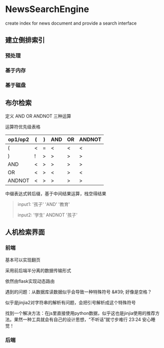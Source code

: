 # NewsSearchEngine
create index for news document and provide a search interface

## 建立倒排索引

### 预处理

### 基于内存

### 基于磁盘

## 布尔检索

定义 AND OR ANDNOT 三种运算

运算符优先级表格

| op1/op2 | (    | )    | AND  | OR   | ANDNOT |
| ------- | ---- | ---- | ---- | ---- | ------ |
| (       | <    | =    | <    | <    | <      |
| )       | !    | >    | >    | >    | >      |
| AND     | <    | >    | >    | >    | >      |
| OR      | <    | >    | <    | >    | <      |
| ANDNOT  | <    | >    | >    | >    | >      |

中缀表达式转后缀，基于中间结果运算，栈空得结果

> input1: '孩子' 'AND' '教育'
>
> input2: '学生' ANDNOT '孩子'

## 人机检索界面

### 前端

基本可以实现翻页

采用前后端半分离的数据传输形式

依然由flask实现动态路由

遇到的问题：从数据库读数据似乎会导致一种特殊符号 \&#39; 好像是空格？

似乎是jinjia2对字符串的解析有问题，会把引号解析成这个特殊符号

找到一个解决方法：在js里直接使用python数据，似乎这也是jinjia使用的推荐方法。果然一种工具就会有自己的设计思想，“不听话”就寸步难行  23:24 安心睡觉！

### 后端